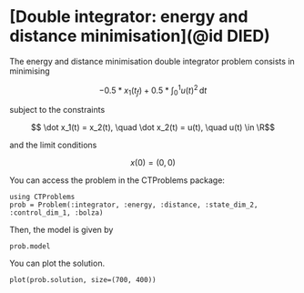 # [Double integrator: energy and distance minimisation](@id DIED)

The energy and distance minimisation double integrator problem consists in minimising

```math
    -0.5*x_1(t_f) + 0.5*\int_{0}^{1} {u(t)}^2 \, \mathrm{d}t 
```

subject to the constraints

```math
    \dot x_1(t) = x_2(t), \quad \dot x_2(t) = u(t), \quad u(t) \in \R
```

and the limit conditions

```math
    x(0) = (0,0)
```

You can access the problem in the CTProblems package:

```@example main
using CTProblems
prob = Problem(:integrator, :energy, :distance, :state_dim_2, :control_dim_1, :bolza)
```

Then, the model is given by

```@example main
prob.model
```

You can plot the solution.

```@example main
plot(prob.solution, size=(700, 400))
```
